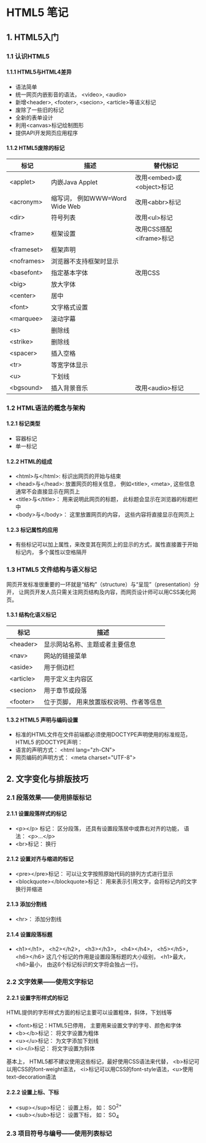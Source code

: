 # HTML5 笔记


## 1. HTML5入门

### 1.1 认识HTML5

#### 1.1.1 HTML5与HTML4差异

- 语法简单
- 统一网页内嵌影音的语法， <video\>, <audio\>
- 新增<header\>, <footer\>, <secion\>, <article\>等语义标记
- 废除了一些旧的标记
- 全新的表单设计
- 利用<canvas\>标记绘制图形
- 提供API开发网页应用程序

#### 1.1.2 HTML5废除的标记

 标记 | 描述 | 替代标记
------|------|------
<applet\> | 内嵌Java Applet  | 改用<embed\>或<object\>标记
<acronym\> | 缩写词， 例如WWW=Word Wide Web | 改用<abbr\>标记
<dir\> | 符号列表 | 改用<ul\>标记
<frame\> | 框架设置 | 改用CSS搭配<iframe\>标记
<frameset\> | 框架声明 |
<noframes\> | 浏览器不支持框架时显示
<basefont\> | 指定基本字体 | 改用CSS
<big\> | 放大字体
<center\> | 居中
<font\> | 文字格式设置
<marquee\> | 滚动字幕
<s\> | 删除线
<strike\> | 删除线
<spacer\> | 插入空格
<tr\> | 等宽字体显示
<u\> | 下划线
<bgsound\> | 插入背景音乐 | 改用<audio\>标记

### 1.2 HTML语法的概念与架构

#### 1.2.1 标记类型
- 容器标记
- 单一标记

#### 1.2.2 HTML的组成
- <html\>与</html\>: 标识出网页的开始与结束
- <head\>与</head\>: 放置网页的相关信息， 例如<title\>, <meta\>, 这些信息通常不会直接显示在网页上
- <title\>与</title\>： 用来说明此网页的标题， 此标题会显示在浏览器的标题栏中
- <body\>与</body\>： 这里放置网页的内容， 这些内容将直接显示在网页上

#### 1.2.3 标记属性的应用
- 有些标记可以加上属性，来改变其在网页上的显示的方式，属性直接置于开始标记内， 多个属性以空格隔开

### 1.3 HTML5 文件结构与语义标记
网页开发标准很重要的一环就是“结构”（structure）与“呈现”（presentation）分开， 让网页开发人员只需关注网页结构及内容，而网页设计师可以用CSS美化网页。

#### 1.3.1 结构化语义标记

标记 | 描述
------|------
<header\> | 显示网站名称、主题或者主要信息 
<nav\> | 网站的链接菜单
<aside\> | 用于侧边栏
<article\> | 用于定义主内容区
<secion\> | 用于章节或段落
<footer\> | 位于页脚， 用来放置版权说明、作者等信息

#### 1.3.2 HTML5 声明与编码设置
- 标准的HTML文件在文件前端都必须使用DOCTYPE声明使用的标准规范， HTML5 的DOCTYPE声明： <!DOCTYPE html>
- 语言的声明方式： <html lang="zh-CN"\>
- 网页编码的声明方式： <meta charset="UTF-8"\>

## 2. 文字变化与排版技巧

### 2.1 段落效果——使用排版标记
#### 2.1.1 设置段落样式的标记

- <p\></p\> 标记： 区分段落， 还具有设置段落居中或靠右对齐的功能， 语法： <p\>...</p\>
- <br\>标记： 换行

#### 2.1.2 设置对齐与缩进的标记

- <pre\></pre\>标记： 可以让文字按照原始代码的排列方式进行显示
- <blockquote\></blockquote\>标记： 用来表示引用文字，会将标记内的文字换行并缩进

#### 2.1.3 添加分割线

- <hr\>： 添加分割线

#### 2.1.4 设置段落标题

- <h1\></h1\>， <h2\></h2\>， <h3\></h3\>， <h4\></h4\>， <h5\></h5\>， <h6\></h6\> 这几个标记的作用是设置段落标题的大小级别， <h1\>最大， <h6\>最小， 由这6个标记标识的文字将会独占一行。


### 2.2 文字效果——使用文字标记

#### 2.2.1 设置字形样式的标记
HTML提供的字形样式方面的标记主要可以设置粗体，斜体，下划线等
- <font\>标记：HTML5已停用， 主要用来设置文字的字号、颜色和字体
- <b\></b\>标记： 将文字设置为粗体
- <u\></u\>标记： 为文字添加下划线
- <i\></i\>标记： 将文字设置为斜体

基本上， HTML5都不建议使用这些标记，最好使用CSS语法来代替， <b\>标记可以用CSS的font-weight语法， <i\>标记可以用CSS的font-style语法，<u\>使用text-decoration语法

#### 2.2.2 设置上标、下标

- <sup\></sup\>标记： 设置上标， 如： SO<sup>2+</sup>
- <sub\></sub\>标记： 设置下标， 如： SO<sub>4</sub>

### 2.3 项目符号与编号——使用列表标记